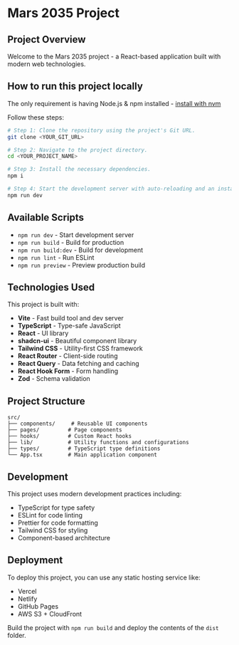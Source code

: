 # Mars 2035 Project

## Project Overview

Welcome to the Mars 2035 project - a React-based application built with modern web technologies.

## How to run this project locally

The only requirement is having Node.js & npm installed - [install with nvm](https://github.com/nvm-sh/nvm#installing-and-updating)

Follow these steps:

```sh
# Step 1: Clone the repository using the project's Git URL.
git clone <YOUR_GIT_URL>

# Step 2: Navigate to the project directory.
cd <YOUR_PROJECT_NAME>

# Step 3: Install the necessary dependencies.
npm i

# Step 4: Start the development server with auto-reloading and an instant preview.
npm run dev
```

## Available Scripts

- `npm run dev` - Start development server
- `npm run build` - Build for production
- `npm run build:dev` - Build for development
- `npm run lint` - Run ESLint
- `npm run preview` - Preview production build

## Technologies Used

This project is built with:

- **Vite** - Fast build tool and dev server
- **TypeScript** - Type-safe JavaScript
- **React** - UI library
- **shadcn-ui** - Beautiful component library
- **Tailwind CSS** - Utility-first CSS framework
- **React Router** - Client-side routing
- **React Query** - Data fetching and caching
- **React Hook Form** - Form handling
- **Zod** - Schema validation

## Project Structure

```
src/
├── components/     # Reusable UI components
├── pages/         # Page components
├── hooks/         # Custom React hooks
├── lib/           # Utility functions and configurations
├── types/         # TypeScript type definitions
└── App.tsx        # Main application component
```

## Development

This project uses modern development practices including:

- TypeScript for type safety
- ESLint for code linting
- Prettier for code formatting
- Tailwind CSS for styling
- Component-based architecture

## Deployment

To deploy this project, you can use any static hosting service like:

- Vercel
- Netlify
- GitHub Pages
- AWS S3 + CloudFront

Build the project with `npm run build` and deploy the contents of the `dist` folder.
